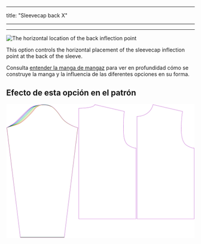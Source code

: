 - - -
title: "Sleevecap back X"
- - -

---
![The horizontal location of the back inflection point](./sleevecapbackfactorx.svg)

This option controls the horizontal placement of the sleevecap inflection point at the back of the sleeve.

<Tip>

Consulta [entender la manga de mangaz](/docs/patterns/brian/options#understanding-the-sleevecap) para ver
en profundidad cómo se construye la manga y la influencia de las diferentes opciones en su forma.

</Tip>

## Efecto de esta opción en el patrón

![This image shows the effect of this option by superimposing several variants that have a different value for this option](brian_sleevecapbackfactorx_sample.svg "Effect of this option on the pattern")
